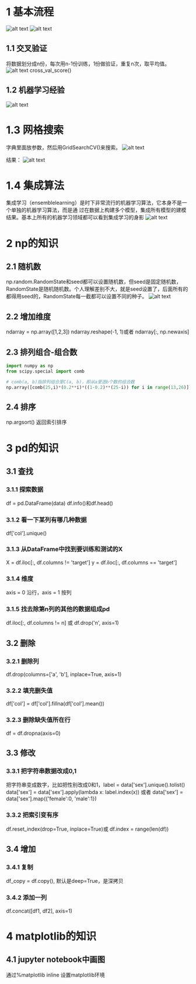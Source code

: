 # 1 基本流程
![alt text](image.png)
![alt text](image-1.png)
## 1.1 交叉验证
将数据划分成n份，每次用n-1份训练，1份做验证，重复n次，取平均值。
![alt text](image-4.png)
cross_val_score()

## 1.2 机器学习经验
![alt text](image-7.png)

# 1.3 网格搜索
字典里面放参数，然后用GridSearchCV()来搜索。
![alt text](image-8.png)

结果：
![alt text](image-9.png)

# 1.4 集成算法
集成学习（ensemblelearning）是时下非常流行的机器学习算法，它本身不是一个单独的机器学习算法，而是通
过在数据上构建多个模型，集成所有模型的建模结果。基本上所有的机器学习领域都可以看到集成学习的身影
![alt text](image-10.png)

# 2 np的知识
## 2.1 随机数
np.random.RandomState和seed都可以设置随机数，但seed是固定随机数，RandomState是随机随机数。个人理解差别不大，就是seed设置了，后面所有的都得用seed的，RandomState每一截都可以设置不同的种子。
![alt text](image-5.png)

## 2.2 增加维度
ndarray = np.array([1,2,3])
ndarray.reshape(-1, 1)或者
ndarray[:, np.newaxis]

## 2.3 排列组合-组合数
```python
import numpy as np
from scipy.special import comb

# comb(a, b)指排列组合里C(a, b)，即从a里选b个数的组合数
np.array([comb(25,i)*(0.2**i)*((1-0.2)**(25-i)) for i in range(13,26)]).sum()
```

## 2.4 排序
np.argsort() 返回索引排序

# 3 pd的知识
## 3.1 查找
### 3.1.1 探索数据
df = pd.DataFrame(data)
df.info()和df.head()
### 3.1.2 看一下某列有哪几种数据
df['col'].unique()
### 3.1.3 从DataFrame中找到要训练和测试的X
X = df.iloc[:, df.columns != 'target']
y = df.iloc[:, df.columns == 'target']
### 3.1.4 维度
axis = 0 沿行，axis = 1 按列
### 3.1.5 找去除第n列的其他的数据组成pd
df.iloc[:, df.columns != n] 或 df.drop('n', axis=1)

## 3.2 删除
### 3.2.1 删除列
df.drop(columns=['a', 'b'], inplace=True, axis=1)
### 3.2.2 填充删失值
df['col'] = df['col'].fillna(df['col'].mean())
### 3.2.3 删除缺失值所在行
df = df.dropna(axis=0)

## 3.3 修改
### 3.3.1 把字符串数据改成0,1
把字符串变成数字，比如把性别改成0和1，label = data['sex'].unique().tolist()
data['sex'] = data['sex'].apply(lambda x: label.index(x))
或者
data['sex'] = data['sex'].map({'female':0, 'male':1})

### 3.3.2 把索引变有序
df.reset_index(drop=True, inplace=True)或
df.index = range(len(df))

## 3.4 增加
### 3.4.1 复制
df_copy = df.copy(), 默认是deep=True，是深拷贝

### 3.4.2 添加一列
df.concat([df1, df2], axis=1)



# 4 matplotlib的知识
## 4.1 jupyter notebook中画图
通过%matplotlib inline 设置matplotlib环境